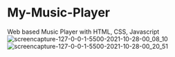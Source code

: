 # My-Music-Player
 Web based Music Player with HTML, CSS, Javascript
![screencapture-127-0-0-1-5500-2021-10-28-00_08_10](https://user-images.githubusercontent.com/40732440/139130983-67519e0f-9624-4f67-993a-ec105b32f469.png)
![screencapture-127-0-0-1-5500-2021-10-28-00_20_51](https://user-images.githubusercontent.com/40732440/139132697-2c0c7e6e-8d16-4b14-8a5f-92251c359a80.png)
